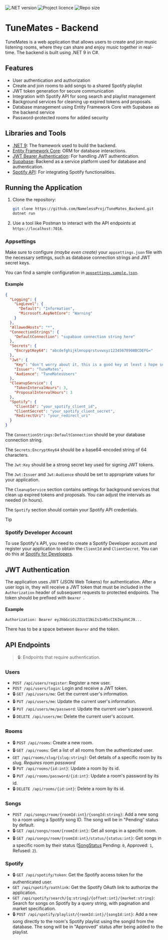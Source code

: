 ﻿![.NET version](https://img.shields.io/badge/.NET_9-512BD4?style=for-the-badge)
![Project licence](https://img.shields.io/github/license/NamelessProj/TuneMates_Backend?style=for-the-badge)
![Repo size](https://img.shields.io/github/repo-size/NamelessProj/TuneMates_Backend?style=for-the-badge)

# TuneMates - Backend
TuneMates is a web application that allows users to create and join music listening rooms, 
where they can share and enjoy music together in real-time. The backend is built using .NET 9 in C#.

## Features
- User authentication and authorization
- Create and join rooms to add songs to a shared Spotify playlist
- JWT token generation for secure communication
- Integration with Spotify API for song search and playlist management
- Background services for cleaning up expired tokens and proposals
- Database management using Entity Framework Core with Supabase as the backend service
- Password-protected rooms for added security

## Libraries and Tools
- [.NET 9](https://dotnet.microsoft.com/en-us/download/dotnet/9.0): The framework used to build the backend.
- [Entity Framework Core](https://docs.microsoft.com/en-us/ef/core/): ORM for database interactions.
- [JWT Bearer Authentication](https://learn.microsoft.com/en-us/aspnet/core/security/authentication/configure-jwt-bearer-authentication?view=aspnetcore-9.0): For handling JWT authentication.
- [Supabase](https://supabase.com/): Backend as a service platform used for database and authentication.
- [Spotify API](https://developer.spotify.com/documentation/web-api/): For integrating Spotify functionalities.

## Running the Application
1. Clone the repository:
   ```bash
   git clone https://github.com/NamelessProj/TuneMates_Backend.git 
   dotnet run
   ```
1. Use a tool like Postman to interact with the API endpoints at `https://localhost:7016`.

### Appsettings
Make sure to configure _(maybe even create)_ your `appsettings.json` file with the necessary settings, such as database connection strings and JWT secret keys.

You can find a sample configuration in [`appsettings.sample.json`](/appsettings.sample.json).

#### Example
```json
{
  "Logging": {
    "LogLevel": {
      "Default": "Information",
      "Microsoft.AspNetCore": "Warning"
    }
  },
  "AllowedHosts": "*",
  "ConnectionStrings": {
    "DefaultConnection": "supabase connection string here"
  },
  "Secrets": {
    "EncryptKey64": "abcdefghijklmnopqrstuvwxyz1234567890ABCDEFG="
  },
  "Jwt": {
    "Key": "don't worry about it, this is a good key at least i hope so",
    "Issuer": "TuneMates",
    "Audience": "TuneMatesUsers"
  },
  "CleanupService": {
    "TokenIntervalHours": 3,
    "ProposalIntervalHours": 3
  },
  "Spotify": {
    "ClientId": "your_spotify_client_id",
    "ClientSecret": "your_spotify_client_secret",
    "RedirectUri": "your_redirect_uri"
  }
}
```

The `ConnectionStrings:DefaultConnection` should be your database connection string.

The `Secrets:EncryptKey64` should be a base64-encoded string of 64 characters.

The `Jwt:Key` should be a strong secret key used for signing JWT tokens.

The `Jwt:Issuer` and `Jwt:Audience` should be set to appropriate values for your application.

The `CleanupService` section contains settings for background services that clean up expired tokens and proposals. You can adjust the intervals as needed (in hours).

The `Spotify` section should contain your Spotify API credentials.

>[!TIP]
> ### Spotify Developer Account
> To use Spotify's API, you need to create a Spotify Developer account and register your application to obtain the `ClientId` and `ClientSecret`. You can do this at [Spotify for Developers](https://developer.spotify.com/dashboard/applications).

## JWT Authentication
The application uses JWT (JSON Web Tokens) for authentication.
After a user logs in, they will receive a JWT token that must be included in the `Authorization` header of subsequent requests to protected endpoints.
The token should be prefixed with `Bearer `.

#### Example
```http
Authorization: Bearer eyJhbGciOiJIUzI1NiIsInR5cCI6IkpXVCJ9...
```
There has to be a space between `Bearer` and the token.

## API Endpoints
> 🔒: Endpoints that require authentication.
### Users
- `POST /api/users/register`: Register a new user.
- `POST /api/users/login`: Login and receive a JWT token.
- 🔒 `GET /api/users/me`: Get the current user's information.
- 🔒 `PUT /api/users/me`: Update the current user's information.
- 🔒 `PUT /api/users/me/password`: Update the current user's password.
- 🔒 `DELETE /api/users/me`: Delete the current user's account.

### Rooms
- 🔒 `POST /api/rooms`: Create a new room.
- 🔒 `GET /api/rooms`: Get a list of all rooms from the authenticated user.
- `GET /api/rooms/slug/{slug:string}`: Get details of a specific room by its slug. _Requires room password_
- 🔒 `PUT /api/rooms/{id:int}`: Update a room by its id.
- 🔒 `PUT /api/rooms/password/{id:int}`: Update a room's password by its id.
- 🔒 `DELETE /api/rooms/{id:int}`: Delete a room by its id.

### Songs
- `POST /api/songs/room/{roomId:int}/{songId:string}`: Add a new song to a room using a Spotify song ID. The song will be in "Pending" status by default.
- 🔒 `GET /api/songs/room/{roomId:int}`: Get all songs in a specific room.
- 🔒 `GET /api/songs/room/{roomId:int}/status/{status:int}`: Get songs in a specific room by their status ([SongStatus](/DataBase/SongStatus.cs) Pending: `0`, Approved: `1`, Refused: `2`).

### Spotify
- 🔒 `GET /api/spotify/token`: Get the Spotify access token for the authenticated user.
- `GET /api/spotify/oathlink`: Get the Spotify OAuth link to authorize the application.
- `GET /api/spotify/search/{q:string}/{offset:int}/{market:string}`: Search for songs on Spotify by a query string, with pagination and market specification.
- 🔒 `POST /api/spotify/playlist/{roomId:int}/{songId:int}`: Add a new song directly to the room's Spotify playlist using the songId from the database. The song will be in "Approved" status after being added to the playlist.
